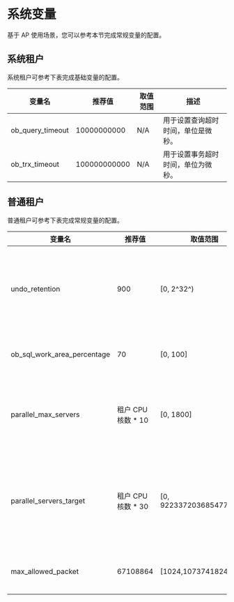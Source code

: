 系统变量
=========================

基于 AP 使用场景，您可以参考本节完成常规变量的配置。

系统租户
-------------------------

系统租户可参考下表完成基础变量的配置。

|       变量名        |     推荐值      | 取值范围 |        描述         |
|------------------|--------------|------|-------------------|
| ob_query_timeout | 10000000000  | N/A  | 用于设置查询超时时间，单位是微秒。 |
| ob_trx_timeout   | 100000000000 | N/A  | 用于设置事务超时时间，单位为微秒。 |

普通租户
-------------------------

普通租户可参考下表完成常规变量的配置。

|             变量名             |       推荐值       |            取值范围            |                         描述                         |
|-----------------------------|-----------------|----------------------------|----------------------------------------------------|
| undo_retention              | 900             | \[0, 2^32^)                | 表示系统应保留的多版本数据范围，单位为秒，在转储时控制多版本数据的回收。               |
| ob_sql_work_area_percentage | 70              | \[0, 100\]                 | 用于 SQL 执行的租户内存百分比限制。                               |
| parallel_max_servers        | 租户 CPU 核数 \* 10 | \[0, 1800\]                | 用于设置每个 Server 上并行执行（Parallel eXecution，PX）线程池的大小。  |
| parallel_servers_target     | 租户 CPU 核数 \* 30 | \[0, 9223372036854775807\] | 用于设置每个 Server 上的大查询排队条件。当 PX 线程池中有指定的空闲线程数时才调度新查询。 |
| max_allowed_packet          | 67108864        | \[1024,1073741824\]        | 用于设置最大网络包大小，单位是 Byte。                              |
